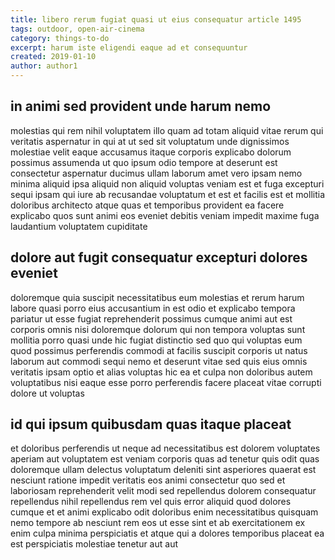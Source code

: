 ```yaml
---
title: libero rerum fugiat quasi ut eius consequatur article 1495
tags: outdoor, open-air-cinema
category: things-to-do
excerpt: harum iste eligendi eaque ad et consequuntur
created: 2019-01-10
author: author1
---
```


## in animi sed provident unde harum nemo

molestias qui rem nihil voluptatem illo quam ad totam aliquid vitae rerum qui veritatis aspernatur in qui at ut sed sit voluptatum unde dignissimos molestiae velit eaque accusamus itaque corporis explicabo dolorum possimus assumenda ut quo ipsum odio tempore at deserunt est consectetur aspernatur ducimus ullam laborum amet vero ipsam nemo minima aliquid ipsa aliquid non aliquid voluptas veniam est et fuga excepturi sequi ipsam qui iure ab recusandae voluptatum et est et facilis est et mollitia doloribus architecto atque quas et temporibus provident ea facere explicabo quos sunt animi eos eveniet debitis veniam impedit maxime fuga laudantium voluptatem cupiditate

## dolore aut fugit consequatur excepturi dolores eveniet

doloremque quia suscipit necessitatibus eum molestias et rerum harum labore quasi porro eius accusantium in est odio et explicabo tempora pariatur ut esse fugiat reprehenderit possimus cumque animi aut est corporis omnis nisi doloremque dolorum qui non tempora voluptas sunt mollitia porro quasi unde hic fugiat distinctio sed quo qui voluptas eum quod possimus perferendis commodi at facilis suscipit corporis ut natus laborum aut commodi sequi nemo et deserunt vitae sed quis eius omnis veritatis ipsam optio et alias voluptas hic ea et culpa non doloribus autem voluptatibus nisi eaque esse porro perferendis facere placeat vitae corrupti dolore ut voluptas

## id qui ipsum quibusdam quas itaque placeat

et doloribus perferendis ut neque ad necessitatibus est dolorem voluptates aperiam aut voluptatem est veniam corporis quas ad tenetur quis odit quas doloremque ullam delectus voluptatum deleniti sint asperiores quaerat est nesciunt ratione impedit veritatis eos animi consectetur quo sed et laboriosam reprehenderit velit modi sed repellendus dolorem consequatur repellendus nihil repellendus rem vel quis error aliquid quod dolores cumque et et animi explicabo odit doloribus enim necessitatibus quisquam nemo tempore ab nesciunt rem eos ut esse sint et ab exercitationem ex enim culpa minima perspiciatis et atque qui a dolores temporibus placeat ea est perspiciatis molestiae tenetur aut aut
